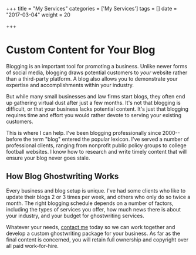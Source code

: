 +++
title = "My Services"
categories = ['My Services']
tags = []
date = "2017-03-04"
weight = 20

+++

# Custom Content for Your Blog

Blogging is an important tool for promoting a business. Unlike newer forms of social media, blogging draws potential customers to *your* website rather than a third-party platform. A blog also allows you to demonstrate your expertise and accomplishments within your industry.

But while many small businesses and law firms start blogs, they often end up gathering virtual dust after just a few months. It's not that blogging is difficult, or that your business lacks potential content. It's just that blogging requires time and effort you would rather devote to serving your existing customers.

This is where I can help. I've been blogging professionally since 2000--before the term "blog" entered the popular lexicon. I've served a number of professional clients, ranging from nonprofit public policy groups to college football websites. I know how to research and write timely content that will ensure your blog never goes stale.

## How Blog Ghostwriting Works

Every business and blog setup is unique. I've had some clients who like to update their blogs 2 or 3 times per week, and others who only do so twice a month. The right blogging schedule depends on a number of factors, including the types of services you offer, how much news there is about your industry, and your budget for ghostwriting services.

Whatever your needs, [contact me](https://skipoliva.com/#contact) today so we can work together and develop a custom ghostwriting package for your business. As far as the final content is concerned, you will retain full ownership and copyright over all paid work-for-hire.
